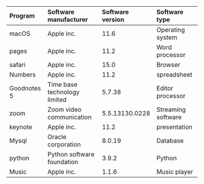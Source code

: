 |Program|Software manufacturer|Software version|Software type|
|:------|:--------------------|:---------------|:------------|
|macOS|Apple inc.|11.6|Operating system| 
|pages|	Apple inc.|11.2|Word processor|
|safari|Apple inc.|15.0|Browser|
|Numbers|Apple inc.|11.2|spreadsheet| 
|Goodnotes 5|Time base technology limited|5.7.38|Editor processor|
|zoom|Zoom video communication|5.5.13130.0228|Streaming software|
|keynote|Apple inc.|11.2|presentation| 
|Mysql|Oracle corporation|8.0.19|Database|
|python|Python software foundation|3.9.2|Python|
|Music|Apple inc.|1.1.6|Music player|
